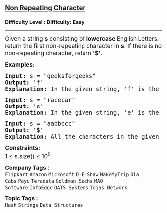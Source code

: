 <h2><a href="https://www.geeksforgeeks.org/problems/non-repeating-character-1587115620/1?page=4&category=Arrays,Strings,Linked%20List&sortBy=submissions">Non Repeating Character</a></h2><h3>Difficulty Level : Difficulty: Easy</h3><hr><div class="problems_problem_content__Xm_eO"><p><span style="font-size: 14pt;">Given a string <strong>s</strong> consisting of <strong>lowercase </strong>English<strong> </strong>Letters. return the first non-repeating character in <strong>s</strong>. </span><span style="font-size: 14pt;">If there is no non-repeating character, return <strong>'$'</strong>.<br></span></p>
<p><span style="font-size: 14pt;"><strong>Examples:</strong></span></p>
<pre><span style="font-size: 14pt;"><strong>Input: </strong>s = "geeksforgeeks"
<strong>Output: </strong>'f'<strong>
Explanation: </strong>In the given string, 'f' is the first character in the string which does not repeat.</span></pre>
<pre><span style="font-size: 14pt;"><strong style="font-family: monospace; white-space: pre;">Input: </strong>s = "racecar"<br><strong>Output: </strong>'e'<br><strong>Explanation: </strong>In the given string, 'e' is the only character in the string which does not repeat.</span></pre>
<pre><span style="font-size: 14pt;"><strong style="font-family: monospace; white-space: pre;">Input: </strong>s = "aabbccc"<br><strong>Output: '$'</strong><br><strong>Explanation: </strong>All the characters in the given string are repeating.</span></pre>
<p><span style="font-size: 14pt;"><strong>Constraints:</strong><br>1 ≤ s.size() ≤ 10<sup>5</sup></span></p></div><p><span style=font-size:18px><strong>Company Tags : </strong><br><code>Flipkart</code>&nbsp;<code>Amazon</code>&nbsp;<code>Microsoft</code>&nbsp;<code>D-E-Shaw</code>&nbsp;<code>MakeMyTrip</code>&nbsp;<code>Ola Cabs</code>&nbsp;<code>Payu</code>&nbsp;<code>Teradata</code>&nbsp;<code>Goldman Sachs</code>&nbsp;<code>MAQ Software</code>&nbsp;<code>InfoEdge</code>&nbsp;<code>OATS Systems</code>&nbsp;<code>Tejas Network</code>&nbsp;<br><p><span style=font-size:18px><strong>Topic Tags : </strong><br><code>Hash</code>&nbsp;<code>Strings</code>&nbsp;<code>Data Structures</code>&nbsp;